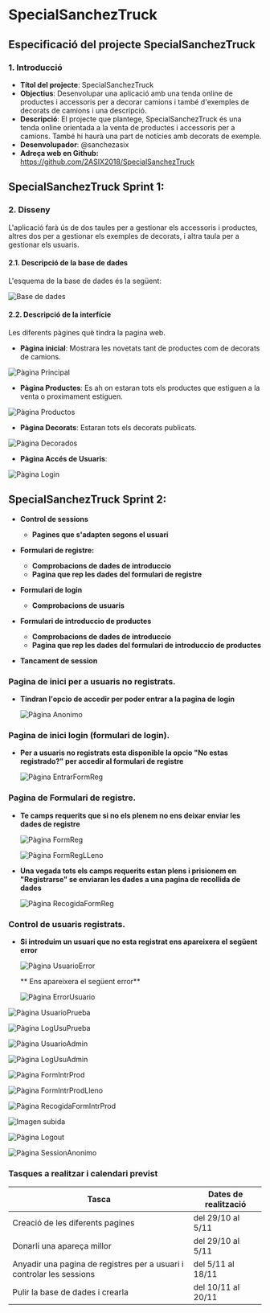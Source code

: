# SpecialSanchezTruck

## Especificació del projecte SpecialSanchezTruck

### 1. Introducció

* **Títol del projecte**: SpecialSanchezTruck
* **Objectius**: 
  Desenvolupar una aplicació amb una tenda online de productes i accessoris per a decorar camions i també d'exemples de decorats de camions i una descripció.
* **Descripció**: El projecte que plantege, SpecialSanchezTruck és una tenda online orientada a la venta de productes i accessoris per a camions. També hi haurà una part de notícies amb decorats de exemple.
* **Desenvolupador**: @sanchezasix
* **Adreça web en Github:** https://github.com/2ASIX2018/SpecialSanchezTruck

## SpecialSanchezTruck  Sprint 1: 

### 2. Disseny

L'aplicació farà ús de dos taules per a gestionar els accessoris i productes, altres dos per a gestionar els exemples de decorats, i altra taula per a gestionar els usuaris.

#### 2.1. Descripció de la base de dades

L'esquema de la base de dades és la següent:

![Base de dades](imgread/bd.PNG)

#### 2.2. Descripció de la interfície

Les diferents pàgines què tindra la pagina web.

* **Pàgina inicial**: Mostrara les novetats tant de productes com de decorats de camions.

![Pàgina Principal](imgread/principal.PNG)

* **Pàgina Productes**: Es ah on estaran tots els productes que estiguen a la venta o proximament estiguen.

![Pàgina Productos](imgread/Productes.PNG)

* **Pàgina Decorats**: Estaran tots els decorats publicats.

![Pàgina Decorados](imgread/Decorados.PNG)

* **Pàgina Accés de Usuaris**:

![Pàgina Login](imgread/login.PNG)

## SpecialSanchezTruck  Sprint 2:

* **Control de sessions**
    * **Pagines que s'adapten segons el usuari**

* **Formulari de registre:**
    * **Comprobacions de dades de introduccio**
    * **Pagina que rep les dades del formulari de registre**

* **Formulari de login**
    * **Comprobacions de usuaris**

* **Formulari de introduccio de productes**
    * **Comprobacions de dades de introduccio**
    * **Pagina que rep les dades del formulari de introduccio de productes**

* **Tancament de session**

### Pagina de inici per a usuaris no registrats.

* **Tindran l'opcio de accedir per poder entrar a la pagina de login**

    ![Pàgina Anonimo](imgread/paganonimo.png)

### Pagina de inici login (formulari de login).

* **Per a usuaris no registrats esta disponible la opcio "No estas registrado?" per accedir al formulari de registre**

    ![Pàgina EntrarFormReg](imgread/entrarformreg.png)
    
### Pagina de Formulari de registre.

* **Te camps requerits que si no els plenem no ens deixar enviar les dades de registre**

    ![Pàgina FormReg](imgread/formreg.png)

    ![Pàgina FormRegLLeno](imgread/formreglleno.png)

* **Una vegada tots els camps requerits estan plens i prisionem en "Registrarse" se enviaran les dades a una pagina de recollida de dades**

    ![Pàgina RecogidaFormReg](imgread/recformreg.png)
    
### Control de usuaris registrats.

* **Si introduim un usuari que no esta registrat ens apareixera el següent error**

    ![Pàgina UsuarioError](imgread/usuarioerror.png)

  ** Ens apareixera el següent error**

    ![Pàgina ErrorUsuario](imgread/errorusuario.png)

![Pàgina UsuarioPrueba](imgread/usuarioprueba.png)

![Pàgina LogUsuPrueba](imgread/loginusuarioprueba.png)

![Pàgina UsuarioAdmin](imgread/usuarioadmin.png)

![Pàgina LogUsuAdmin](imgread/menuadmin.png)

![Pàgina FormIntrProd](imgread/formintrodprod.png)

![Pàgina FormIntrProdLleno](imgread/formintrodprodlleno.png)

![Pàgina RecogidaFormIntrProd](imgread/recformintrodprod.png)

![Imagen subida](imgread/subidafotos.png)

![Pàgina Logout](imgread/cerrarsession.png)

![Pàgina SessionAnonimo](imgread/pruebacerrarsession.png)




### Tasques a realitzar i calendari previst

| Tasca | Dates de realització |
|------|-------------|
| Creació de les diferents pagines | del 29/10 al 5/11 |
| Donarli una apareça millor |del 29/10 al 5/11  |
| Anyadir una pagina de registres per a usuari i controlar les sessions |del 5/11 al 18/11  |
| Pulir la base de dades i crearla |del 10/11 al 20/11  |